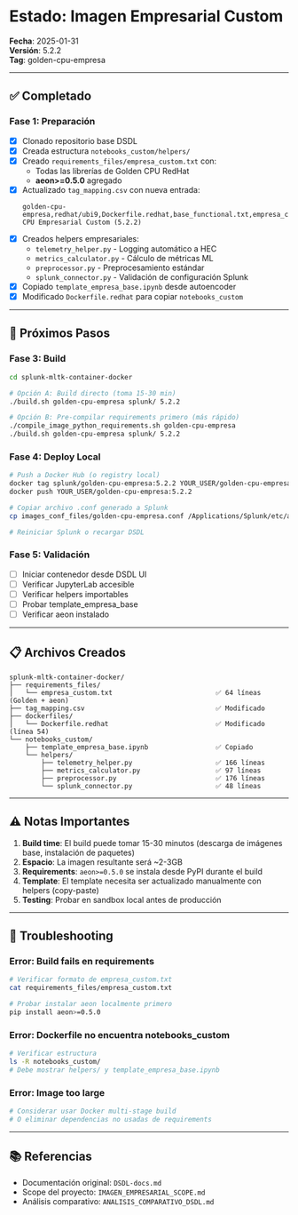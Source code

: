 # Estado: Imagen Empresarial Custom

**Fecha**: 2025-01-31  
**Versión**: 5.2.2  
**Tag**: golden-cpu-empresa

---

## ✅ Completado

### Fase 1: Preparación
- [x] Clonado repositorio base DSDL
- [x] Creada estructura `notebooks_custom/helpers/`
- [x] Creado `requirements_files/empresa_custom.txt` con:
  - Todas las librerías de Golden CPU RedHat
  - **aeon>=0.5.0** agregado
- [x] Actualizado `tag_mapping.csv` con nueva entrada:
  ```
  golden-cpu-empresa,redhat/ubi9,Dockerfile.redhat,base_functional.txt,empresa_custom.txt,none,Dockerfile.redhat.requirements,Golden CPU Empresarial Custom (5.2.2)
  ```
- [x] Creados helpers empresariales:
  - `telemetry_helper.py` - Logging automático a HEC
  - `metrics_calculator.py` - Cálculo de métricas ML
  - `preprocessor.py` - Preprocesamiento estándar
  - `splunk_connector.py` - Validación de configuración Splunk
- [x] Copiado `template_empresa_base.ipynb` desde autoencoder
- [x] Modificado `Dockerfile.redhat` para copiar `notebooks_custom`

---

## 🔨 Próximos Pasos

### Fase 3: Build
```bash
cd splunk-mltk-container-docker

# Opción A: Build directo (toma 15-30 min)
./build.sh golden-cpu-empresa splunk/ 5.2.2

# Opción B: Pre-compilar requirements primero (más rápido)
./compile_image_python_requirements.sh golden-cpu-empresa
./build.sh golden-cpu-empresa splunk/ 5.2.2
```

### Fase 4: Deploy Local
```bash
# Push a Docker Hub (o registry local)
docker tag splunk/golden-cpu-empresa:5.2.2 YOUR_USER/golden-cpu-empresa:5.2.2
docker push YOUR_USER/golden-cpu-empresa:5.2.2

# Copiar archivo .conf generado a Splunk
cp images_conf_files/golden-cpu-empresa.conf /Applications/Splunk/etc/apps/mltk-container/local/images.conf

# Reiniciar Splunk o recargar DSDL
```

### Fase 5: Validación
- [ ] Iniciar contenedor desde DSDL UI
- [ ] Verificar JupyterLab accesible
- [ ] Verificar helpers importables
- [ ] Probar template_empresa_base
- [ ] Verificar aeon instalado

---

## 📋 Archivos Creados

```
splunk-mltk-container-docker/
├── requirements_files/
│   └── empresa_custom.txt                          ✅ 64 líneas (Golden + aeon)
├── tag_mapping.csv                                 ✅ Modificado
├── dockerfiles/
│   └── Dockerfile.redhat                           ✅ Modificado (línea 54)
└── notebooks_custom/
    ├── template_empresa_base.ipynb                 ✅ Copiado
    └── helpers/
        ├── telemetry_helper.py                     ✅ 166 líneas
        ├── metrics_calculator.py                   ✅ 97 líneas
        ├── preprocessor.py                         ✅ 176 líneas
        └── splunk_connector.py                     ✅ 48 líneas
```

---

## ⚠️ Notas Importantes

1. **Build time**: El build puede tomar 15-30 minutos (descarga de imágenes base, instalación de paquetes)
2. **Espacio**: La imagen resultante será ~2-3GB
3. **Requirements**: `aeon>=0.5.0` se instala desde PyPI durante el build
4. **Template**: El template necesita ser actualizado manualmente con helpers (copy-paste)
5. **Testing**: Probar en sandbox local antes de producción

---

## 🐛 Troubleshooting

### Error: Build fails en requirements
```bash
# Verificar formato de empresa_custom.txt
cat requirements_files/empresa_custom.txt

# Probar instalar aeon localmente primero
pip install aeon>=0.5.0
```

### Error: Dockerfile no encuentra notebooks_custom
```bash
# Verificar estructura
ls -R notebooks_custom/
# Debe mostrar helpers/ y template_empresa_base.ipynb
```

### Error: Image too large
```bash
# Considerar usar Docker multi-stage build
# O eliminar dependencias no usadas de requirements
```

---

## 📚 Referencias

- Documentación original: `DSDL-docs.md`
- Scope del proyecto: `IMAGEN_EMPRESARIAL_SCOPE.md`
- Análisis comparativo: `ANALISIS_COMPARATIVO_DSDL.md`

